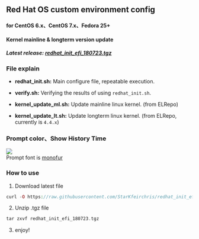 Red Hat OS custom environment config
--------------------------------------------------------

#### for CentOS 6.x、CentOS 7.x、Fedora 25+

#### Kernel mainline & longterm version update

##### Latest release: [redhat_init_efi_180723.tgz](https://github.com/StarKfeirchris/redhat_init_efi/raw/master/release/redhat_init_efi_180723.tgz)

### File explain
 * **redhat_init.sh:** Main configure file, repeatable execution.
 
 * **verify.sh:** Verifying the results of using `redhat_init.sh`.
 
 * **kernel_update_ml.sh:** Update mainline linux kernel. (from ELRepo)
 
 * **kernel_update_lt.sh:** Update longterm linux kernel. (from ELRepo, currently is `4.4.x`)

### Prompt color、Show History Time
![](https://i.imgur.com/AUv9WH6.png)  
Prompt font is [monofur](https://github.com/powerline/fonts/tree/master/Monofur)

### How to use

1. Download latest file
```php
curl -O https://raw.githubusercontent.com/StarKfeirchris/redhat_init_efi/master/release/redhat_init_efi_180723.tgz
```

2. Unzip .tgz file
```php
tar zxvf redhat_init_efi_180723.tgz
```

3. enjoy!
